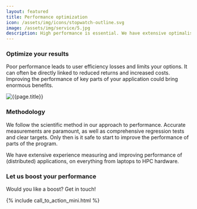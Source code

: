 ```yaml
---
layout: featured
title: Performance optimization
icon: /assets/img/icons/stopwatch-outline.svg
image: /assets/img/service/5.jpg
description: High performance is essential. We have extensive optimalisation and parallelisation experience in HPC and business contexts.
---
```


<div class="row">
    <div class="col-md-12">
        <div class="service-details mb-40">
            <h3>Optimize your results</h3>
            <p>Poor performance leads to user efficiency losses and limits your options.
	    It can often be directly linked to reduced returns and increased costs.
	    Improving the performance of key parts of your application could bring enormous benefits.
	    </p>
        </div>
    </div>
</div>
<div class="row">
    <div class="col-xl-6 col-lg-12">
        <div class="s-details-img mb-30">
            <img src="{{site.baseurl}}/assets/img/service/1.jpg" alt="{{page.title}}">
        </div>
    </div>
    <div class="col-xl-6 col-lg-12">
        <div class="service-details mb-40">
            <h3>Methodology</h3>
            <p>We follow the scientific method in our approach to performance.
	    Accurate measurements are paramount, as well as comprehensive regression tests and clear targets.
	    Only then is it safe to start to improve the performance of parts of the program.</p>
	    <p>
	    We have extensive experience measuring and improving performance of (distributed) applications, on everything from laptops to HPC hardware.
	    </p>
        </div>
    </div>
</div>
<div class="service-details mb-30">
    <h3>Let us boost your performance</h3>
    <p>Would you like a boost? Get in touch!</p>
    {% include call_to_action_mini.html %}
</div>
